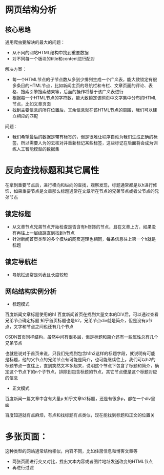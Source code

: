 
# 网页结构分析

## 核心思路
通用爬虫要解决的最大的问题：
- 从不同的网站HTML结构中找到重要数据
- 对不同每一个板块的title和content进行配对

解决方案：
- 每一个HTML节点的子节点数从多到少排列生成一个广义表，能大致锁定有很多条目的HTML节点，比如新闻主页的导航栏和专栏、文章页面的评论、表格、搜索引擎搜索结果等，后面的操作将基于该广义表进行
- 根据每一个HTML节点的字符数，能大致锁定该网页中文字集中分布的HTML节点，比如文章页面
- 找到主要信息的所在位置后，其余信息就在该HTML节点的周围，我们可以建立相应的匹配

问题：
- 我们希望最后的数据是带有标签的，但是很难让程序自动为我们生成正确的标签，所以需要人为的去核对并重新标记某些标签，这些标记在后面将会成为训练人工智能模型的数据集

# 反向查找标题和其它属性

在拿到重要节点后，进行横向和纵向的查找，观察发现，标题通常都是以h进行修饰，如果重要节点是文章那么标题通常在文章所在节点的兄弟节点或者父节点的兄弟节点

## 锁定标题
- 从文章节点兄弟节点开始检查是否含有h修饰的节点，且在文章上方，如果没有再往上一层级跳直到找到h节点
- 针对新闻首页类型的多个模块的网页道理也相同，每条信息往上第一个h就是标题

## 锁定导航栏
- 导航栏通常是列表且长度较短

## 网站结构实例分析
- 标题模式

百度新闻文章标题使用的h1
百度新闻首页在找到大量文本的DIV后，可以通过查看兄弟节点确定标题
知乎首页标题也是h2，兄弟节点div就是简介，但是没有p节点，文字和节点之间也还有几个节点

CSDN首页同样结构，虽然中间有很多层，但是标题和简介还有一些属性总有几个兄弟节点

也就是说对于首页来说，只我们先找到包含h1h2这样的标题字段，就说明有可能是标题，他的父节点的兄弟节点有可能是简介，也可能继续往上，我们可以h2的标题节点一直往上，直到突然文本多起来，说明这个节点下包含了标题和简介，确定这个节点下的n个子节点，排除到包含标题的节点，其它节点便是这个标题对应的信息

- 正文模式

百度新闻一篇文章中含有大量p
知乎文章h2标题，还是有很多p，都在一个div里面

百度知道就有点麻烦，有点和找标题有点类似，现在能找到标题和正文的位置关


# 多张页面：
这种类型的网站通常结构相似，内容不同，比如住房信息和博客文章等
- 两张页面进行交叉对比，找出文本内容或者图片地址发送改变的HTML节点
- 再进行过滤
